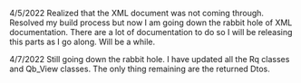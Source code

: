 4/5/2022 
Realized that the XML document was not coming through.  Resolved my build process but now I am going down the rabbit hole of XML documentation.  There are a lot of documentation to do so I will be releasing this parts as I go along.  Will be a while.

4/7/2022
Still going down the rabbit hole.  I have updated all the Rq classes and Qb_View classes.  The only thing remaining are the returned Dtos.  
